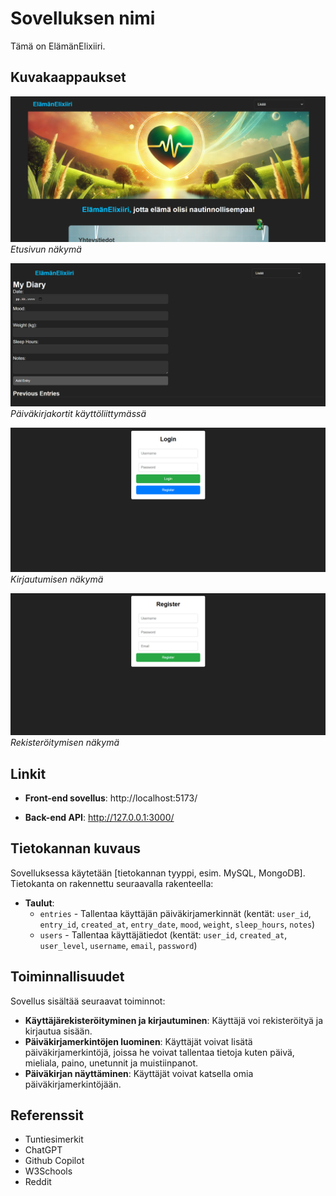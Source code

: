 # Sovelluksen nimi

Tämä on ElämänElixiiri.

## Kuvakaappaukset

![Sovelluksen etusivu](src/img/etusivu.png)
*Etusivun näkymä*

![Sovelluksen päiväkirjaosio](src/img/diary1.png)
*Päiväkirjakortit käyttöliittymässä*

![Sovelluksen kirjautuminen](src/img/loginpage.png)
*Kirjautumisen näkymä*

![Sovelluksen päiväkirjaosio](src/img/registerpage.png)
*Rekisteröitymisen näkymä*

## Linkit

- **Front-end sovellus**: http://localhost:5173/
  
- **Back-end API**:  http://127.0.0.1:3000/


## Tietokannan kuvaus

Sovelluksessa käytetään [tietokannan tyyppi, esim. MySQL, MongoDB]. Tietokanta on rakennettu seuraavalla rakenteella:

- **Taulut**:
  - `entries` - Tallentaa käyttäjän päiväkirjamerkinnät (kentät: `user_id`, `entry_id`, `created_at`, `entry_date`, `mood`, `weight`, `sleep_hours`, `notes`)
  - `users` - Tallentaa käyttäjätiedot (kentät: `user_id`, `created_at`, `user_level`, `username`, `email`, `password`)

## Toiminnallisuudet

Sovellus sisältää seuraavat toiminnot:

- **Käyttäjärekisteröityminen ja kirjautuminen**: Käyttäjä voi rekisteröityä ja kirjautua sisään.
- **Päiväkirjamerkintöjen luominen**: Käyttäjät voivat lisätä päiväkirjamerkintöjä, joissa he voivat tallentaa tietoja kuten päivä, mieliala, paino, unetunnit ja muistiinpanot.
- **Päiväkirjan näyttäminen**: Käyttäjät voivat katsella omia päiväkirjamerkintöjään.


## Referenssit

- Tuntiesimerkit
- ChatGPT
- Github Copilot
- W3Schools
- Reddit



